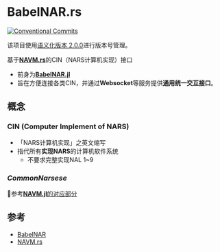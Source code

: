 # BabelNAR.rs

[![Conventional Commits](https://img.shields.io/badge/Conventional%20Commits-1.0.0-%23FE5196?logo=conventionalcommits&logoColor=white)](https://conventionalcommits.org)

该项目使用[语义化版本 2.0.0](https://semver.org/)进行版本号管理。

基于[**NAVM.rs**](https://github.com/ARCJ137442/NAVM.rs)的CIN（NARS计算机实现）接口

- 前身为[**BabelNAR.jl**](https://github.com/ARCJ137442/BabelNAR.jl)
- 旨在方便连接各类CIN，并通过**Websocket**等服务提供**通用统一交互接口**。

## 概念

### CIN (Computer Implement of NARS)

- 「NARS计算机实现」之英文缩写
- 指代所有**实现NARS**的计算机软件系统
  - 不要求完整实现NAL 1~9

### ***CommonNarsese***

🔗参考[**NAVM.jl**的对应部分](https://github.com/ARCJ137442/navm.jl?tab=readme-ov-file#commonnarsese)

## 参考

- [BabelNAR](https://github.com/ARCJ137442/BabelNAR.jl)
- [NAVM.rs](https://github.com/ARCJ137442/NAVM.rs)
